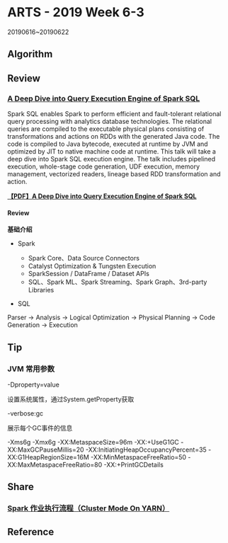 # ARTS - 2019 Week 6-3

20190616~20190622

## Algorithm



## Review

### [A Deep Dive into Query Execution Engine of Spark SQL](https://databricks.com/session/a-deep-dive-into-query-execution-engine-of-spark-sql)

Spark SQL enables Spark to perform efficient and fault-tolerant relational query processing with analytics database technologies. The relational queries are compiled to the executable physical plans consisting of transformations and actions on RDDs with the generated Java code. The code is compiled to Java bytecode, executed at runtime by JVM and optimized by JIT to native machine code at runtime. This talk will take a deep dive into Spark SQL execution engine. The talk includes pipelined execution, whole-stage code generation, UDF execution, memory management, vectorized readers, lineage based RDD transformation and action.

**[【PDF】A Deep Dive into Query Execution Engine of Spark SQL](../../asset/pdf/a-deep-dive-into-query-execution-engine-of-spark-sql.pdf)**

#### Review

**基础介绍**

- Spark

    - Spark Core、Data Source Connectors
    - Catalyst Optimization & Tungsten Execution
    - SparkSession / DataFrame / Dataset APIs
    - SQL、Spark ML、Spark Streaming、Spark Graph、3rd-party Libraries

- SQL

Parser -> Analysis -> Logical Optimization -> Physical Planning -> Code Generation -> Execution


## Tip

### JVM 常用参数

-Dproperty=value

设置系统属性，通过System.getProperty获取

-verbose:gc

展示每个GC事件的信息

-Xms6g 
-Xmx6g 
-XX:MetaspaceSize=96m 
-XX:+UseG1GC 
-XX:MaxGCPauseMillis=20
-XX:InitiatingHeapOccupancyPercent=35 
-XX:G1HeapRegionSize=16M
-XX:MinMetaspaceFreeRatio=50 
-XX:MaxMetaspaceFreeRatio=80
-XX:+PrintGCDetails

## Share

### [Spark 作业执行流程（Cluster Mode On YARN）](../../share/2019/06/spark-job-execution-process.md)

## Reference
